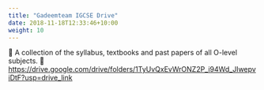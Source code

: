 ```yaml
---
title: "Gadeemteam IGCSE Drive"
date: 2018-11-18T12:33:46+10:00
weight: 10
---
```


📌 A collection of the syllabus, textbooks and past papers of all O-level subjects.
📌 https://drive.google.com/drive/folders/1TyUvQxEvWrONZ2P_i94Wd_JIwepviDtF?usp=drive_link



